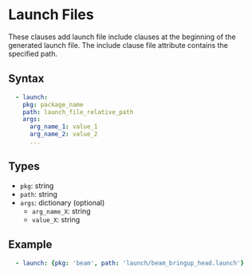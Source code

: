 # Launch Files
These clauses add launch file include clauses at the beginning of the generated launch file. The include clause file attribute contains the specified path.

## Syntax
```yaml
  - launch:
    pkg: package_name
    path: launch_file_relative_path
    args:
      arg_name_1: value_1
      arg_name_2: value_2
      ...
```

## Types
- `pkg`: string
- `path`: string
- `args`: dictionary (optional)
  - `arg_name_X`: string
  - `value_X`: string

## Example
```yaml
  - launch: {pkg: 'beam', path: 'launch/beam_bringup_head.launch'}
```
